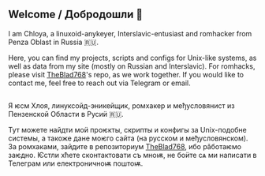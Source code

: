 ## Welcome / Добродошли 👋
I am Chloya, a linuxoid-anykeyer, Interslavic-entusiast and romhacker from Penza Oblast in Russia 🇷🇺.

Here, you can find my projects, scripts and configs for Unix-like systems, as well as data from my site (mostly on Russian and Interslavic). For romhacks, please visit [TheBlad768](https://github.com/TheBlad768)'s repo, as we work together. If you would like to contact me, feel free to reach out via Telegram or email.
##
Я ѥсм Хлоя, линуксойд-эникейщик, ромхакер и међусловянист из Пензенской Области в Русиӥ 🇷🇺.

Тут можете найдти моӥ проѥкты, скрипты и конфигы за Unix-подобне системы, а такоже дане моѥго сайта (на русском и међусловянском). За ромхаками, зайдите в репозиториум [TheBlad768](https://github.com/TheBlad768), ибо рӑботаѥмо заѥдно. Ѥстли хћете сконтактовати съ мноѭ, не боӥте сѧ ми написати в Телеграм или електроничноѭ поштоѭ.
